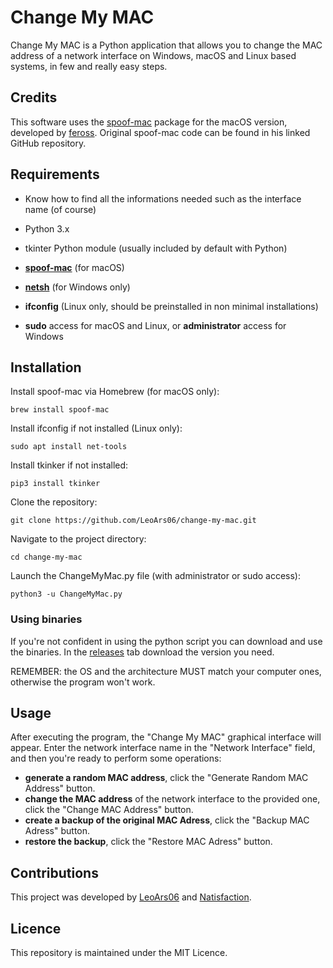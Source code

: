 # Change My MAC

Change My MAC is a Python application that allows you to change the MAC address of a network interface on Windows, macOS and Linux based systems, in few and really easy steps.

## Credits

This software uses the [spoof-mac](https://github.com/feross/spoofmac) package for the macOS version, developed by [feross](https://github.com/feross). Original spoof-mac code can be found in his linked GitHub repository.

## Requirements

- Know how to find all the informations needed such as the interface name (of course)
- Python 3.x
- tkinter Python module (usually included by default with Python)

- **[spoof-mac](https://github.com/feross/spoofmac)** (for macOS)
- **[netsh](https://learn.microsoft.com/en-us/windows-server/networking/technologies/netsh/netsh)** (for Windows only)
- **ifconfig** (Linux only, should be preinstalled in non minimal installations)

- **sudo** access for macOS and Linux, or **administrator** access for Windows

## Installation

Install spoof-mac via Homebrew (for macOS only):
   ```shell
   brew install spoof-mac
   ```
Install ifconfig if not installed (Linux only):
   ```shell
   sudo apt install net-tools
   ```
Install tkinker if not installed:
   ```shell
   pip3 install tkinker
   ```

Clone the repository:
   ```shell
   git clone https://github.com/LeoArs06/change-my-mac.git
   ```
Navigate to the project directory:
   ```shell
   cd change-my-mac
   ```
Launch the ChangeMyMac.py file (with administrator or sudo access):
   ```shell
   python3 -u ChangeMyMac.py
   ```

### Using binaries
If you're not confident in using the python script you can download and use the binaries. 
In the [releases](https://github.com/LeoArs06/Change-My-MAC/releases) tab download the version you need.

REMEMBER: the OS and the architecture MUST match your computer ones, otherwise the program won't work.

## Usage
After executing the program, the "Change My MAC" graphical interface will appear.
Enter the network interface name in the "Network Interface" field, and then you're ready to perform some operations:

- **generate a random MAC address**, click the "Generate Random MAC Address" button.
- **change the MAC address** of the network interface to the provided one, click the "Change MAC Address" button.
- **create a backup of the original MAC Adress**, click the "Backup MAC Adress" button.
- **restore the backup**, click the "Restore MAC Adress" button.

## Contributions

This project was developed by [LeoArs06](https://github.com/LeoArs06) and [Natisfaction](https://github.com/Natisfaction). 

## Licence

This repository is maintained under the MIT Licence.